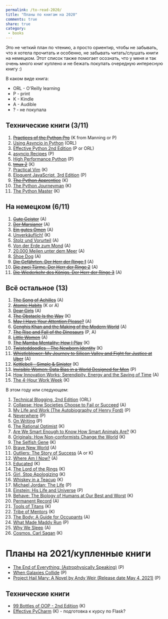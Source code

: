 ```yaml
---
permalink: /to-read-2020/
title: "Планы по книгам на 2020"
comments: true
share: true
category:
 - books
---
```


Это не четкий план по чтению, а просто ориентир, чтобы не забывать, что я хотела прочитать и особенно,
не забывать читать/слушать книги на немецком.
Этот список также помогает осознать, что у меня и так очень много книг куплено и не бежать покупать очередную интересную книгу :)


В каком виде книга:

* ORL - O'Reilly learning
* P - print
* K - Kindle
* A - Audible
* ? - не покупала

## Технические книги (3/11)

1. [~~Practices of the Python Pro~~](https://www.amazon.com/Practices-Python-Pro-Dane-Hillard/dp/1617296082/) (K from Manning or P)
2. [Using Asyncio in Python](https://www.amazon.com/Using-Asyncio-Python-Understanding-Asynchronous/dp/1492075337/) (ORL)
3. [Effective Python 2nd Edition](https://www.amazon.com/Effective-Python-Specific-Software-Development/dp/0134853989/) (P or ORL)
4. [asyncio Recipes](https://www.amazon.com/asyncio-Recipes-Mohamed-Mustapha-Tahrioui/dp/1484244001/) (P)
5. [High Performance Python](https://www.amazon.com/High-Performance-Python-Performant-Programming/dp/1449361595/) (P)
6. [~~tmux 2~~](https://www.amazon.com/tmux-2-Productive-Mouse-Free-Development-ebook/dp/B01N9HBR3D/) (K)
7. [Practical Vim](https://www.amazon.com/Practical-Vim-Edit-Speed-Thought-ebook/dp/B018T6ZVPK/) (K)
8. [Eloquent JavaScript, 3rd Edition](https://www.amazon.com/Eloquent-JavaScript-3rd-Introduction-Programming/dp/1593279507/) (P)
9. [~~The Python Apprentice~~](https://leanpub.com/python-apprentice) (K)
10. [The Python Journeyman](https://leanpub.com/python-journeyman) (K)
11. [The Python Master](https://leanpub.com/python-master) (K)

## На немецком (6/11)

1. [~~Gute Geister~~](https://www.amazon.com/Gute-Geister-German-Kathryn-Stockett-ebook/dp/B004YHUBN6/) (A)
2. [~~Der Marsianer~~](https://www.amazon.com/Marsianer-Roman-German-Andy-Weir-ebook/dp/B00KG5VKK8/) (A)
3. [~~Ein gutes Omen~~](https://www.amazon.com/Ein-gutes-Omen-v%C3%B6llig-Hexen-Roman-ebook/dp/B009FYS17G/) (A)
4. [Unverkäuflich!](https://www.amazon.com/Unverk%C3%A4uflich-Schulabbrecher-Fussballprofi-Weltunternehmer-Geschichte-ebook/dp/B0096RJ2G6/) (K)
5. [Stolz und Vorurteil](https://www.amazon.com/Stolz-Vorurteil-Fischer-Klassik-German-ebook/dp/B071K333Y5/) (A)
6. [Von der Erde zum Mond](https://www.audible.com/pd/Von-der-Erde-zum-Mond-Audiobook/B00TKND5CS) (A)
7. [20.000 Meilen unter dem Meer](https://www.audible.com/pd/20000-Meilen-unter-dem-Meer-Audiobook/B00TVNWZ00) (A)
8. [Shoe Dog](https://www.audible.com/pd/Shoe-Dog-Audiobook/3960923945) (A)
9. [~~Die Gefährten. Der Herr der Ringe 1~~](https://www.audible.com/search?keywords=Der+Herr+der+Ringe&ref=a_search_t1_header_search) (A)
10. [~~Die zwei Türme. Der Herr der Ringe 2~~](https://www.audible.com/search?keywords=Der+Herr+der+Ringe&ref=a_search_t1_header_search) (A)
11. [~~Die Wiederkehr des Königs. Der Herr der Ringe 3~~](https://www.audible.com/search?keywords=Der+Herr+der+Ringe&ref=a_search_t1_header_search) (A)

## Всё остальное (13)

1. [~~The Song of Achilles~~](https://www.amazon.com/Song-Achilles-Madeline-Miller-ebook/dp/B005FPWUSA/) (A)
2. [~~Atomic Habits~~](https://www.amazon.com/Atomic-Habits-Proven-Build-Break-ebook/dp/B01N5AX61W/) (K or A)
3. [~~Dear Girls~~](https://www.amazon.com/Dear-Girls-Intimate-Untold-Secrets-ebook/dp/B07PZ4H1N2/) (A)
4. [~~The Obstacle Is the Way~~](https://www.amazon.com/Obstacle-Way-Timeless-Turning-Triumph-ebook/dp/B00G3L1B8K/) (K)
5. [~~May I Have Your Attention Please?~~](https://www.amazon.com/May-Have-Your-Attention-Please-ebook/dp/B005LBXRB2/) (A)
6. [~~Genghis Khan and the Making of the Modern World~~](https://www.amazon.com/Genghis-Khan-Making-Modern-World-ebook/dp/B000FCK206/) (A)
7. [~~The Rise and Fall of the Dinosaurs~~](https://www.amazon.com/Rise-Fall-Dinosaurs-History-Their/dp/0062490435/) (P, A)
8. [~~Little Women~~](https://www.amazon.com/Little-Women-Louisa-May-Alcott-ebook/dp/B07QKDJP87/) (A)
9. [~~The Mamba Mentality: How I Play~~](https://www.amazon.com/gp/product/B07DC3WRKT/) (K)
10. [~~Twisteddoodles – The Newborn Identity~~](https://www.amazon.com/gp/product/1848272588/) (K)
11. [~~Whistleblower: My Journey to Silicon Valley and Fight for Justice at Uber~~](https://www.amazon.com/gp/product/B07T8TDM8S/) (A)
12. [~~Kettlebell - Simple & Sinister~~](https://www.amazon.com/gp/product/B00GF2HP9G/) (K)
13. [~~Invisible Women: Data Bias in a World Designed for Men~~](https://www.amazon.com/gp/product/1419729071/) (P)
14. [How Innovation Works: Serendipity, Energy and the Saving of Time](https://www.amazon.com/How-Innovation-Works-Flourishes-Freedom/dp/0062916599/) (A)
15. [The 4-Hour Work Week](https://www.amazon.com/4-Hour-Work-Week-Escape-Anywhere-ebook/dp/B006X0M2TS/) (K)


В этом году или следующем:

1. [Technical Blogging, 2nd Edition](https://www.amazon.com/Technical-Blogging-Amplify-Your-Influence/dp/1680506471/) (ORL)
2. [Collapse: How Societies Choose to Fail or Succeed](https://www.amazon.com/Collapse-Societies-Choose-Fail-Succeed/dp/B00P2QCN2U/) (A)
3. [My Life and Work (The Autobiography of Henry Ford)](https://www.amazon.com/My-Life-Work-Henry-Ford-ebook/dp/B06Y3KZ8YP/) (P)
4. [Neverwhere](https://www.amazon.com/Neverwhere-Authors-Preferred-Neil-Gaiman/dp/0062459082/) (P)
5. [On Writing](https://www.amazon.com/Writing-10th-Anniversary-Memoir-Craft/dp/1439156816/) (P)
6. [The Rational Optimist](https://www.amazon.com/Rational-Optimist-Prosperity-Evolves-P-s-ebook/dp/B003QP4BJM/) (K)
7. [Are We Smart Enough to Know How Smart Animals Are?](https://www.amazon.com/Are-Smart-Enough-Know-Animals-ebook/dp/B016APOCRA/) (K)
8. [Originals: How Non-conformists Change the World](https://www.amazon.com/Originals-How-Non-conformists-Change-World-ebook/dp/B01626YWJ0/) (K)
9. [The Selfish Gene](https://www.amazon.com/Selfish-Gene-Anniversary-Landmark-Science-ebook/dp/B01GI5F2FS/) (K)
10. [Brave New World](https://www.amazon.com/Brave-New-World-Aldous-Huxley-ebook/dp/B0031R5K6S/) (A)
11. [Outliers: The Story of Success](https://www.amazon.com/Outliers-Story-Success-Malcolm-Gladwell-ebook/dp/B00FOR2FKW/) (A or K)
12. [Where Am I Now?](https://www.amazon.com/Where-Am-Now-Girlhood-Accidental-ebook/dp/B01CFC66X0/) (A)
13. [Educated](https://www.amazon.com/Educated-international-bestselling-Tara-Westover-ebook/dp/B07142R12X/) (K)
14. [The Lord of the Rings](https://www.amazon.com/gp/product/B002RI9176/) (K)
15. [Girl, Stop Apologizing](https://www.amazon.com/Girl-Stop-Apologizing-Shame-Free-Embracing-ebook/dp/B07DT7VJ8T/) (K)
16. [Whiskey in a Teacup](https://www.amazon.com/Whiskey-Teacup-Reese-Witherspoon-ebook/dp/B07CRLZBRC/) (K)
17. [Michael Jordan: The Life](https://www.amazon.com/Michael-Jordan-Life-Roland-Lazenby/dp/0316194778/) (P)
18. [Einstein: His Life and Universe](https://www.amazon.com/Einstein-Life-Universe-Walter-Isaacson/dp/0743264746/) (P)
19. [Behave: The Biology of Humans at Our Best and Worst](https://www.amazon.com/Behave-Biology-Humans-Best-Worst-ebook/dp/B01A7YX4TW/) (K)
21. [Permanent Record](https://www.amazon.com/Permanent-Record-Edward-Snowden-ebook/dp/B07STQPGH6/) (A)
22. [Tools of Titans](https://www.amazon.com/Tools-Titans-Billionaires-World-Class-Performers-ebook/dp/B01HSMRWNU/) (K)
23. [Tribe of Mentors](https://www.amazon.com/Tribe-Mentors-Short-Advice-World-ebook/dp/B071KJ7PTB/) (K)
24. [The Body: A Guide for Occupants](https://www.amazon.com/Body-Guide-Occupants-Bill-Bryson-ebook/dp/B07MCVWXDK/) (A)
25. [What Made Maddy Run](https://www.amazon.com/What-Made-Maddy-Run-All-American/dp/0316356522/) (P)
26. [Why We Sleep](https://www.amazon.com/Why-We-Sleep-Science-Dreams-ebook/dp/B06Y649387/) (A)
27. [Cosmos. Carl Sagan](https://www.amazon.com/gp/product/B004W0HZN4/) (K)

# Планы на 2021/купленные книги

* [The End of Everything: (Astrophysically Speaking)](https://www.amazon.com/gp/product/198210354X/) (P)
* [When Galaxies Collide](https://www.amazon.com/gp/product/052287651X/) (P)
* [Project Hail Mary: A Novel by Andy Weir (Release date May 4, 2021)](https://www.amazon.com/gp/product/0593135202/) (P)

## Технические книги

* [99 Bottles of OOP - 2nd Edition](https://sandimetz.com/99bottles) (K)
* [Effective PyCharm](https://www.amazon.com/Effective-PyCharm-Hands-Approach-Treading/dp/1095212532/) (K) - подготовка к курсу по Flask?

